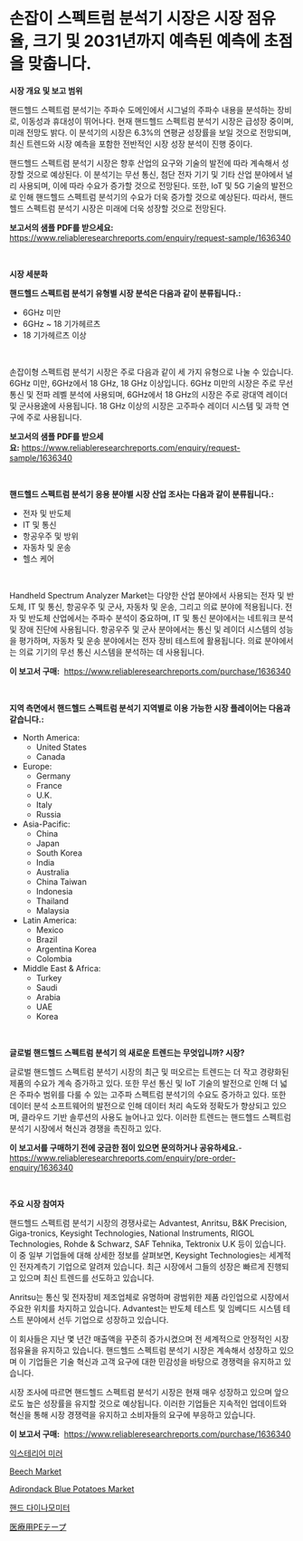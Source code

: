 <p><h1>손잡이 스펙트럼 분석기 시장은 시장 점유율, 크기 및 2031년까지 예측된 예측에 초점을 맞춥니다.</h1></p><p><strong>시장 개요 및 보고 범위</strong></p>
<p><p>핸드헬드 스펙트럼 분석기는 주파수 도메인에서 시그널의 주파수 내용을 분석하는 장비로, 이동성과 휴대성이 뛰어나다. 현재 핸드헬드 스펙트럼 분석기 시장은 급성장 중이며, 미래 전망도 밝다. 이 분석기의 시장은 6.3%의 연평균 성장률을 보일 것으로 전망되며, 최신 트렌드와 시장 예측을 포함한 전반적인 시장 성장 분석이 진행 중이다.</p><p>핸드헬드 스펙트럼 분석기 시장은 향후 산업의 요구와 기술의 발전에 따라 계속해서 성장할 것으로 예상된다. 이 분석기는 무선 통신, 첨단 전자 기기 및 기타 산업 분야에서 널리 사용되며, 이에 따라 수요가 증가할 것으로 전망된다. 또한, IoT 및 5G 기술의 발전으로 인해 핸드헬드 스펙트럼 분석기의 수요가 더욱 증가할 것으로 예상된다. 따라서, 핸드헬드 스펙트럼 분석기 시장은 미래에 더욱 성장할 것으로 전망된다.</p></p>
<p><strong>보고서의 샘플 PDF를 받으세요:</strong> <a href="https://www.reliableresearchreports.com/enquiry/request-sample/1636340">https://www.reliableresearchreports.com/enquiry/request-sample/1636340</a></p>
<p>&nbsp;</p>
<p><strong>시장 세분화</strong></p>
<p><strong>핸드헬드 스펙트럼 분석기 유형별 시장 분석은 다음과 같이 분류됩니다.:</strong></p>
<p><ul><li>6GHz 미만</li><li>6GHz ~ 18 기가헤르츠</li><li>18 기가헤르츠 이상</li></ul></p>
<p>&nbsp;</p>
<p><p>손잡이형 스펙트럼 분석기 시장은 주로 다음과 같이 세 가지 유형으로 나눌 수 있습니다. 6GHz 미만, 6GHz에서 18 GHz, 18 GHz 이상입니다. 6GHz 미만의 시장은 주로 무선 통신 및 전파 레벨 분석에 사용되며, 6GHz에서 18 GHz의 시장은 주로 광대역 레이더 및 군사용途에 사용됩니다. 18 GHz 이상의 시장은 고주파수 레이더 시스템 및 과학 연구에 주로 사용됩니다.</p></p>
<p><strong>보고서의 샘플 PDF를 받으세요:</strong>&nbsp;<a href="https://www.reliableresearchreports.com/enquiry/request-sample/1636340">https://www.reliableresearchreports.com/enquiry/request-sample/1636340</a></p>
<p>&nbsp;</p>
<p><strong> 핸드헬드 스펙트럼 분석기 응용 분야별 시장 산업 조사는 다음과 같이 분류됩니다.:</strong></p>
<p><ul><li>전자 및 반도체</li><li>IT 및 통신</li><li>항공우주 및 방위</li><li>자동차 및 운송</li><li>헬스 케어</li></ul></p>
<p>&nbsp;</p>
<p><p>Handheld Spectrum Analyzer Market는 다양한 산업 분야에서 사용되는 전자 및 반도체, IT 및 통신, 항공우주 및 군사, 자동차 및 운송, 그리고 의료 분야에 적용됩니다. 전자 및 반도체 산업에서는 주파수 분석이 중요하며, IT 및 통신 분야에서는 네트워크 분석 및 장애 진단에 사용됩니다. 항공우주 및 군사 분야에서는 통신 및 레이더 시스템의 성능을 평가하며, 자동차 및 운송 분야에서는 전자 장비 테스트에 활용됩니다. 의료 분야에서는 의료 기기의 무선 통신 시스템을 분석하는 데 사용됩니다.</p></p>
<p><strong>이 보고서 구매:</strong>&nbsp; <a href="https://www.reliableresearchreports.com/purchase/1636340">https://www.reliableresearchreports.com/purchase/1636340</a></p>
<p>&nbsp;</p>
<p><strong>지역 측면에서 핸드헬드 스펙트럼 분석기 지역별로 이용 가능한 시장 플레이어는 다음과 같습니다.:</strong></p>
<p><ul>
    <li>
        North America:
        <ul>
            <li>United States</li>
            <li>Canada</li>
        </ul>
    </li>
    <li>
        Europe:
        <ul>
            <li>Germany</li>
            <li>France</li>
            <li>U.K.</li>
            <li>Italy</li>
            <li>Russia</li>
        </ul>
    </li>
    <li>
        Asia-Pacific:
        <ul>
            <li>China</li>
            <li>Japan</li>
            <li>South Korea</li>
            <li>India</li>
            <li>Australia</li>
            <li>China Taiwan</li>
            <li>Indonesia</li>
            <li>Thailand</li>
            <li>Malaysia</li>
        </ul>
    </li>
    <li>
        Latin America:
        <ul>
            <li>Mexico</li>
            <li>Brazil</li>
            <li>Argentina Korea</li>
            <li>Colombia</li>
        </ul>
    </li>
    <li>
        Middle East & Africa:
        <ul>
            <li>Turkey</li>
            <li>Saudi</li>
            <li>Arabia</li>
            <li>UAE</li>
            <li>Korea</li>
        </ul>
    </li>
    </ul></p>
<p>&nbsp;</p>
<p><strong>글로벌 핸드헬드 스펙트럼 분석기 의 새로운 트렌드는 무엇입니까? 시장?</strong></p>
<p><p>글로벌 핸드헬드 스펙트럼 분석기 시장의 최근 및 떠오르는 트렌드는 더 작고 경량화된 제품의 수요가 계속 증가하고 있다. 또한 무선 통신 및 IoT 기술의 발전으로 인해 더 넓은 주파수 범위를 다룰 수 있는 고주파 스펙트럼 분석기의 수요도 증가하고 있다. 또한 데이터 분석 소프트웨어의 발전으로 인해 데이터 처리 속도와 정확도가 향상되고 있으며, 클라우드 기반 솔루션의 사용도 늘어나고 있다. 이러한 트렌드는 핸드헬드 스펙트럼 분석기 시장에서 혁신과 경쟁을 촉진하고 있다.</p></p>
<p><strong>이 보고서를 구매하기 전에 궁금한 점이 있으면 문의하거나 공유하세요.</strong>- <a href="https://www.reliableresearchreports.com/enquiry/pre-order-enquiry/1636340">https://www.reliableresearchreports.com/enquiry/pre-order-enquiry/1636340</a></p>
<p>&nbsp;</p>
<p><strong>주요 시장 참여자</strong></p>
<p><p>핸드헬드 스펙트럼 분석기 시장의 경쟁사로는 Advantest, Anritsu, B&K Precision, Giga-tronics, Keysight Technologies, National Instruments, RIGOL Technologies, Rohde & Schwarz, SAF Tehnika, Tektronix U.K 등이 있습니다. 이 중 일부 기업들에 대해 상세한 정보를 살펴보면, Keysight Technologies는 세계적인 전자계측기 기업으로 알려져 있습니다. 최근 시장에서 그들의 성장은 빠르게 진행되고 있으며 최신 트렌드를 선도하고 있습니다.</p><p>Anritsu는 통신 및 전자장비 제조업체로 유명하며 광범위한 제품 라인업으로 시장에서 주요한 위치를 차지하고 있습니다. Advantest는 반도체 테스트 및 임베디드 시스템 테스트 분야에서 선두 기업으로 성장하고 있습니다.</p><p>이 회사들은 지난 몇 년간 매출액을 꾸준히 증가시켰으며 전 세계적으로 안정적인 시장 점유율을 유지하고 있습니다. 핸드헬드 스펙트럼 분석기 시장은 계속해서 성장하고 있으며 이 기업들은 기술 혁신과 고객 요구에 대한 민감성을 바탕으로 경쟁력을 유지하고 있습니다.</p><p>시장 조사에 따르면 핸드헬드 스펙트럼 분석기 시장은 현재 매우 성장하고 있으며 앞으로도 높은 성장률을 유지할 것으로 예상됩니다. 이러한 기업들은 지속적인 업데이트와 혁신을 통해 시장 경쟁력을 유지하고 소비자들의 요구에 부응하고 있습니다.</p></p>
<p><strong>이 보고서 구매:</strong>&nbsp;&nbsp;<a href="https://www.reliableresearchreports.com/purchase/1636340">https://www.reliableresearchreports.com/purchase/1636340</a></p>
<p><p><a href="https://github.com/nuekbpymrrz5/Market-Research-Report-List-1/blob/main/57937017717.md">익스테리어 미러</a></p><p><a href="https://issuu.com/reportprime-2/docs/beech-market-size-2030.pptx">Beech Market</a></p><p><a href="https://issuu.com/reportprime-2/docs/adirondack-blue-potatoes-market-size-2030.pptx">Adirondack Blue Potatoes Market</a></p><p><a href="https://github.com/BrettWeberrt8767765/Market-Research-Report-List-1/blob/main/97201847718.md">핸드 다이나모미터</a></p><p><a href="https://medium.com/@hattietromp/%E5%8C%BB%E7%99%82%E7%94%A8pe%E3%83%86%E3%83%BC%E3%83%97%E5%B8%82%E5%A0%B4%E3%81%AE%E8%A6%8F%E6%A8%A1%E3%81%A8%E5%B8%82%E5%A0%B4%E5%8B%95%E5%90%91-%E5%AE%8C%E5%85%A8%E3%81%AA%E6%A5%AD%E7%95%8C%E6%A6%82%E8%A6%81-2024%E5%B9%B4%E3%81%8B%E3%82%892031%E5%B9%B4-ebb8e99f8116">医療用PEテープ</a></p></p>
